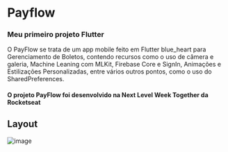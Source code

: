 # Payflow
### Meu primeiro projeto Flutter<br>
O PayFlow se trata de um app mobile feito em Flutter blue_heart para Gerenciamento de Boletos, contendo recursos como o uso de câmera e galeria, Machine Leaning com MLKit, Firebase Core e SignIn, Animações e Estilizações Personalizadas, entre vários outros pontos, como o uso do SharedPreferences.<br>
#### O projeto PayFlow foi desenvolvido na Next Level Week Together da Rocketseat
## Layout
![image](https://user-images.githubusercontent.com/88935936/170605014-afe167a9-2eb4-4407-b8e2-4ed4332dcdc3.png)
